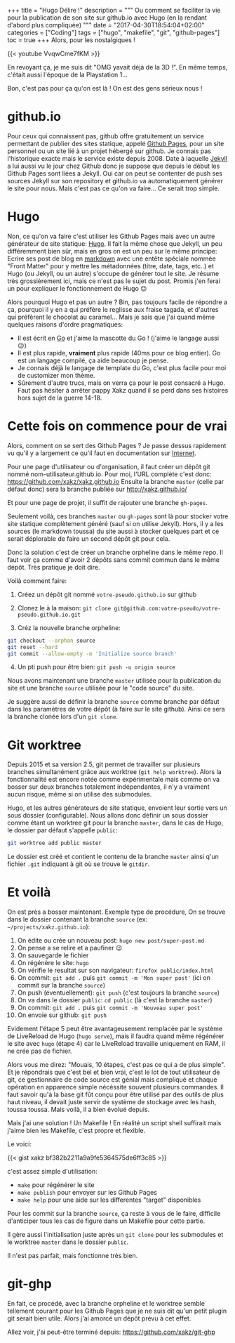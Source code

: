 +++
title = "Hugo Délire !"
description = """
Ou comment se faciliter la vie pour la publication de son site
sur github.io avec Hugo (en la rendant d'abord plus compliquée)
"""
date = "2017-04-30T18:54:04+02:00"
categories = ["Coding"]
tags = ["hugo", "makefile", "git", "github-pages"]
toc = true
+++
Alors, pour les nostalgiques !

{{< youtube VvqwCme7fKM >}}

En revoyant ça, je me suis dit "OMG yavait déjà de la 3D !". En même temps,
c'était aussi l'époque de la Playstation 1...

Bon, c'est pas pour ça qu'on est là ! On est des gens sérieux nous !

<!--more-->

# github.io
Pour ceux qui connaissent pas, github offre gratuitement un service permettant
de publier des sites statique, appelé [Github Pages][ghp], pour un site
personnel ou un site lié à un projet hébergé sur github. Je connais pas
l'historique exacte mais le service existe depuis 2008. Date à
laquelle [Jekyll][] a lui aussi vu le jour chez Github donc je suppose que
depuis le début les Github Pages sont liées a Jekyll. Oui car on peut se
contenter de push ses sources Jekyll sur son repository et github.io va
automatiquement générer le site pour nous. Mais c'est pas ce qu'on va
faire... Ce serait trop simple.

[ghp]: https://en.wikipedia.org/wiki/GitHub_Pages
[jekyll]: https://en.wikipedia.org/wiki/Jekyll_(software)

# Hugo
Non, ce qu'on va faire c'est utiliser les Github Pages mais avec un autre
générateur de site statique: [Hugo][]. Il fait la même chose que Jekyll, un peu
différemment bien sûr, mais en gros on est un peu sur le même principe: Ecrire
ses post de blog en [markdown][] avec une entête spéciale nommée "Front Matter"
pour y mettre les métadonnées (titre, date, tags, etc..) et Hugo (ou Jekyll, ou
un autre) s'occupe de générer tout le site. Je résume très grossièrement ici,
mais ce n'est pas le sujet du post. Promis j'en ferai un pour expliquer le
fonctionnement de Hugo :wink:

[hugo]: https://gohugo.io/
[markdown]: http://daringfireball.net/projects/markdown/

Alors pourquoi Hugo et pas un autre ? Bin, pas toujours facile de répondre a ça,
pourquoi il y en a qui préfère le reglisse aux fraise tagada, et d'autres qui
préfèrent le chocolat au caramel... Mais je sais que j'ai quand même quelques
raisons d'ordre pragmatiques:

* Il est écrit en [Go][] et j'aime la mascotte du Go ! (j'aime le langage aussi :wink:)
* Il est plus rapide, **vraiment** plus rapide (40ms pour ce blog entier). Go est
  un langage compilé, ça aide beaucoup je pense.
* Je connais déjà le langage de template du Go, c'est plus facile pour moi de
  customizer mon thème.
* Sûrement d'autre trucs, mais on verra ça pour le post consacré a Hugo. Faut
  pas hésiter à arrêter pappy Xakz quand il se perd dans ses histoires hors
  sujet de la guerre 14-18.

[go]: https://golang.org/

# Cette fois on commence pour de vrai
Alors, comment on se sert des Github Pages ? Je passe dessus rapidement vu qu'il
y a largement ce qu'il faut en documentation sur [Internet][ghphelp].

[ghphelp]: https://help.github.com/categories/github-pages-basics/

Pour une page d'utilisateur ou d'organisation, il faut créer un dépôt git nommé
nom-utilisateur.github.io. Pour moi, l'URL complète c'est
donc: <https://github.com/xakz/xakz.github.io> Ensuite la branche `master`
(celle par défaut donc) sera la branche publiée sur <http://xakz.github.io/>

Et pour une page de projet, il suffit de rajouter une branche `gh-pages`.

Seulement voilà, ces branches `master` ou `gh-pages` sont là pour stocker votre
site statique complètement généré (sauf si on utilise Jekyll). Hors, il y a les
sources (le markdown toussa) du site aussi à stocker quelques part et ce serait
déplorable de faire un second dépôt git pour cela.

Donc la solution c'est de créer un branche orpheline dans le même repo. Il faut
voir ça comme d'avoir 2 dépôts sans commit commun dans le même dépôt. Très pratique
je doit dire.

Voilà comment faire:

1. Créez un dépôt git nommé `votre-pseudo.github.io` sur github

2. Clonez le à la maison: `git clone
   git@github.com:votre-pseudo/votre-pseudo.github.io.git`
   
3. Créz la nouvelle branche orpheline:
```sh
git checkout --orphan source
git reset --hard
git commit --allow-empty -m 'Initialize source branch'
```

4. Un pti push pour être bien: `git push -u origin source`

Nous avons maintenant une branche `master` utilisée pour la publication du site
et une branche `source` utilisée pour le "code source" du site.

Je suggère aussi de définir la branche `source` comme branche par défaut dans
les paramètres de votre dépôt (à faire sur le site github). Ainsi ce sera la
branche clonée lors d'un `git clone`.

# Git worktree
Depuis 2015 et sa version 2.5, git permet de travailler sur plusieurs branches
simultanément grâce aux worktree (`git help worktree`). Alors la fonctionnalité
est encore notée comme expérimentale mais comme on va bosser sur deux branches
totalement indépendantes, il n'y a vraiment aucun risque, même si on utilise des
submodules.

Hugo, et les autres générateurs de site statique, envoient leur sortie vers un
sous dossier (configurable). Nous allons donc définir un sous dossier comme
étant un worktree git pour la branche `master`, dans le cas de Hugo, le dossier
par défaut s'appelle `public`:

```sh
git worktree add public master
```

Le dossier est créé et contient le contenu de la branche `master` ainsi q'un
fichier `.git` indiquant à git où se trouve le `gitdir`.

# Et voilà
On est près a bosser maintenant. Exemple type de procédure, On se trouve dans le
dossier contenant la branche `source` (ex: `~/projects/xakz.github.io`):

1. On édite ou crée un nouveau post: `hugo new post/super-post.md`
2. On pense a se relire et a paufiner :wink:
3. On sauvegarde le fichier
4. On régénère le site: `hugo`
5. On vérifie le resultat sur son navigateur: `firefox public/index.html`
6. On commit: `git add .` puis `git commit -m 'Mon super post'` (ici on commit
   sur la branche `source`)
7. On push (éventuellement): `git push` (c'est toujours la branche `source`)
8. On va dans le dossier `public`: `cd public` (là c'est la branche `master`)
9. On commit: `git add .` puis `git commit -m 'Nouveau super post'`
10. On envoie sur github: `git push`

Evidement l'étape 5 peut être avantageusement remplacée par le système de
LiveReload de Hugo (`hugo serve`), mais il faudra quand même régénérer le site
avec `hugo` (étape 4) car le LiveReload travaille uniquement en RAM, il ne crée
pas de fichier.

Alors vous me direz: "Mouais, 10 étapes, c'est pas ce qui a de plus simple". Et
je répondrais que c'est bel et bien vrai, c'est le lot de tout utilisateur de
git, ce gestionnaire de code source est génial mais compliqué et chaque
opération en apparence simple nécéssite souvent plusieurs commandes. Il faut
savoir qu'à la base git fût conçu pour être utilisé par des outils de plus haut
niveau, il devait juste servir de système de stockage avec les hash, toussa
toussa. Mais voilà, il a bien évolué depuis.

Mais j'ai une solution ! Un Makefile ! En réalité un script shell suffirait mais
j'aime bien les Makefile, c'est propre et flexible.

Le voici:

{{< gist xakz bf382b2211a9a9fe5364575de6ff3c85 >}}

c'est assez simple d'utilisation:

* `make` pour régénérer le site
* `make publish` pour envoyer sur les Github Pages
* `make help` pour une aide sur les differentes "target" disponibles

Pour les commit sur la branche `source`, ça reste à vous de le faire, difficile
d'anticiper tous les cas de figure dans un Makefile pour cette partie.

Il gère aussi l'initialisation juste après un `git clone` pour les submodules et
le worktree `master` dans le dossier `public`.

Il n'est pas parfait, mais fonctionne très bien.

# git-ghp
En fait, ce procédé, avec la branche orpheline et le worktree semble tellement
courant pour les Github Pages que je ne suis dit qu'un petit plugin git serait
bien utile. Alors j'ai amorcé un dépôt prévu à cet effet.

Allez voir, j'ai peut-être terminé depuis: https://github.com/xakz/git-ghp

